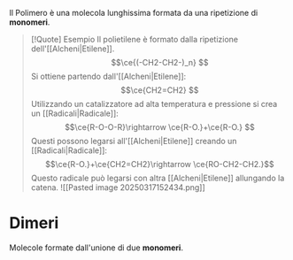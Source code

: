 Il Polimero è una molecola lunghissima formata da una ripetizione di **monomeri**.

>[!Quote] Esempio
>Il polietilene è formato dalla ripetizione dell'[[Alcheni|Etilene]].
>$$\ce{(-CH2-CH2-)_n}
>$$
>Si ottiene partendo dall'[[Alcheni|Etilene]]:
>$$\ce{CH2=CH2}
>$$
>Utilizzando un catalizzatore ad alta temperatura e pressione si crea un [[Radicali|Radicale]]:
>$$\ce{R-O-O-R}\rightarrow \ce{R-O.}+\ce{R-O.}
>$$
>Questi possono legarsi all'[[Alcheni|Etilene]] creando un [[Radicali|Radicale]]:
>$$\ce{R-O.}+\ce{CH2=CH2}\rightarrow \ce{RO-CH2-CH2.}$$
>Questo radicale può legarsi con altra [[Alcheni|Etilene]] allungando la catena. 
>![[Pasted image 20250317152434.png]]
>

# Dimeri
Molecole formate dall'unione di due **monomeri**.